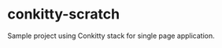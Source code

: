 conkitty-scratch
================

Sample project using Conkitty stack for single page application.
